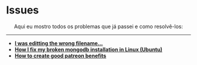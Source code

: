 # Issues

<p align="center">
Aqui eu mostro todos os problemas que já passei e como resolvê-los:
</p>

---

- [**I was editting the wrong filename...**](https://dev.to/beatrizoliveira/issue-1-i-was-editting-the-wrong-filename-35n6)
- [**How I fix my broken mongodb installation in Linux (Ubuntu)**](https://beatrizoliveiraa.medium.com/how-i-fix-my-broken-mongodb-installation-in-linux-ubuntu-21b06f60766)
- [**How to create good patreon benefits**](https://dev.to/beatrizoliveira/how-to-create-good-patreon-benefits-36n8)
